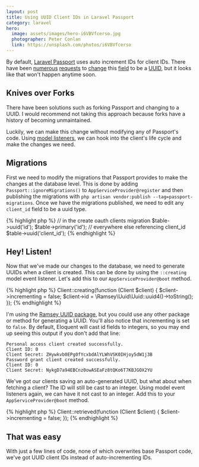 ```yaml
---
layout: post
title: Using UUID Client IDs in Laravel Passport
category: laravel
hero:
  image: assets/images/hero-i6VBVfcerso.jpg
  photographer: Peter Conlan
  link: https://unsplash.com/photos/i6VBVfcerso
---
```

By default, [Laravel Passport](https://laravel.com/docs/5.6/passport) uses auto
increment IDs for client IDs. There have been [numerous][issue-14]
[requests][issue-764] to [change][issue-576] this [field][issue-469] to be a
[UUID][issue-366], but it looks like that won't happen anytime soon.

[issue-14]: https://github.com/laravel/passport/issues/14
[issue-764]: https://github.com/laravel/passport/issues/764
[issue-576]: https://github.com/laravel/passport/issues/576
[issue-469]: https://github.com/laravel/passport/issues/469
[issue-366]: https://github.com/laravel/passport/issues/366

## Knives over Forks

There have been solutions such as forking Passport and changing to a UUID. I would
recommend not taking this approach because forks have a history of becoming
unmaintained.

Luckily, we can make this change without modifying any of Passport's code. Using
[model listeners](https://laravel-news.com/laravel-model-events-getting-started),
we can hook into the client's life cycle and make the changes we need.

## Migrations

First we need to modify the migrations that Passport provides to make the changes
at the database level. This is done by adding `Passport::ignoreMigrations()` to
`AppServiceProvider@register` and then publishing the migrations with
`php artisan vendor:publish --tag=passport-migrations`. Once we have the migrations
published, we need to edit any `client_id` field to be a uuid type.

{% highlight php %}
// in the create oauth clients migration
$table->uuid('id');
$table->primary('id');
// everywhere else referencing client_id
$table->uuid('client_id');
{% endhighlight %}

## Hey! Listen!

Now that we've made our changes to the database, we need to generate UUIDs when
a client is created. This can be done by using the `::creating` model event listener.
Let's add this to our `AppServiceProvider@boot` method.

{% highlight php %}
Client::creating(function (Client $client) {
    $client->incrementing = false;
    $client->id = \Ramsey\Uuid\Uuid::uuid4()->toString();
});
{% endhighlight %}

I'm using the [Ramsey UUID package](https://github.com/ramsey/uuid), but you
could use any other package or method for generating a UUID. You'll also notice
that incrementing is set to `false`. By default, Eloquent will cast id fields to
integers, so you may end up seeing this output if you don't add that line:

    Personal access client created successfully.
    Client ID: 0
    Client Secret: ZHywkvb0EPg0fYcxbdAlYLWhVSK0IHjoy5dW1j3B
    Password grant client created successfully.
    Client ID: 0
    Client Secret: NykgD7a94EBCnz0owASEaFz8tQKo6T7KBJGOX2YU

We've got our clients saving an auto-generated UUID, but what about when fetching
a client? The ID will still be cast to an integer. Using model event listeners
again, we can have it not cast to an integer. Add this to your
`AppServiceProvider@boot` method.

{% highlight php %}
Client::retrieved(function (Client $client) {
    $client->incrementing = false;
});
{% endhighlight %}

## That was easy

With just a few lines of code, none of which overwrites base Passport code,
we've got UUID client IDs instead of auto-incrementing IDs.
